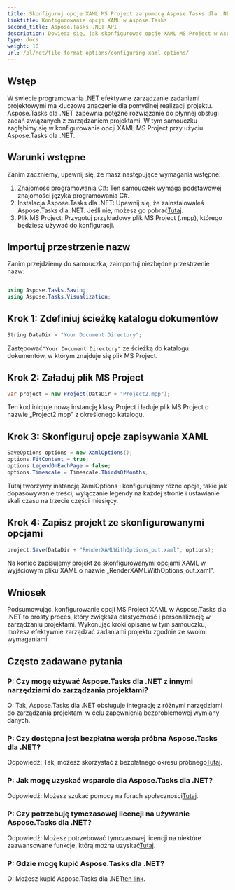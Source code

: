 ```yaml
---
title: Skonfiguruj opcje XAML MS Project za pomocą Aspose.Tasks dla .NET
linktitle: Konfigurowanie opcji XAML w Aspose.Tasks
second_title: Aspose.Tasks .NET API
description: Dowiedz się, jak skonfigurować opcje XAML MS Project w Aspose.Tasks dla .NET. Zwiększ elastyczność zarządzania projektami i dostosowywanie dzięki wskazówkom krok po kroku.
type: docs
weight: 10
url: /pl/net/file-format-options/configuring-xaml-options/
---
```

## Wstęp
W świecie programowania .NET efektywne zarządzanie zadaniami projektowymi ma kluczowe znaczenie dla pomyślnej realizacji projektu. Aspose.Tasks dla .NET zapewnia potężne rozwiązanie do płynnej obsługi zadań związanych z zarządzaniem projektami. W tym samouczku zagłębimy się w konfigurowanie opcji XAML MS Project przy użyciu Aspose.Tasks dla .NET. 
## Warunki wstępne
Zanim zaczniemy, upewnij się, że masz następujące wymagania wstępne:
1. Znajomość programowania C#: Ten samouczek wymaga podstawowej znajomości języka programowania C#.
2.  Instalacja Aspose.Tasks dla .NET: Upewnij się, że zainstalowałeś Aspose.Tasks dla .NET. Jeśli nie, możesz go pobrać[Tutaj](https://releases.aspose.com/tasks/net/).
3. Plik MS Project: Przygotuj przykładowy plik MS Project (.mpp), którego będziesz używać do konfiguracji.
## Importuj przestrzenie nazw
Zanim przejdziemy do samouczka, zaimportuj niezbędne przestrzenie nazw:
```csharp

using Aspose.Tasks.Saving;
using Aspose.Tasks.Visualization;
```
## Krok 1: Zdefiniuj ścieżkę katalogu dokumentów
```csharp
String DataDir = "Your Document Directory";
```
 Zastępować`"Your Document Directory"` ze ścieżką do katalogu dokumentów, w którym znajduje się plik MS Project.
## Krok 2: Załaduj plik MS Project
```csharp
var project = new Project(DataDir + "Project2.mpp");
```
Ten kod inicjuje nową instancję klasy Project i ładuje plik MS Project o nazwie „Project2.mpp” z określonego katalogu.
## Krok 3: Skonfiguruj opcje zapisywania XAML
```csharp
SaveOptions options = new XamlOptions();
options.FitContent = true;
options.LegendOnEachPage = false;
options.Timescale = Timescale.ThirdsOfMonths;
```
Tutaj tworzymy instancję XamlOptions i konfigurujemy różne opcje, takie jak dopasowywanie treści, wyłączanie legendy na każdej stronie i ustawianie skali czasu na trzecie części miesięcy.
## Krok 4: Zapisz projekt ze skonfigurowanymi opcjami
```csharp
project.Save(DataDir + "RenderXAMLWithOptions_out.xaml", options);
```
Na koniec zapisujemy projekt ze skonfigurowanymi opcjami XAML w wyjściowym pliku XAML o nazwie „RenderXAMLWithOptions_out.xaml”.
## Wniosek
Podsumowując, konfigurowanie opcji MS Project XAML w Aspose.Tasks dla .NET to prosty proces, który zwiększa elastyczność i personalizację w zarządzaniu projektami. Wykonując kroki opisane w tym samouczku, możesz efektywnie zarządzać zadaniami projektu zgodnie ze swoimi wymaganiami.

## Często zadawane pytania

### P: Czy mogę używać Aspose.Tasks dla .NET z innymi narzędziami do zarządzania projektami?

O: Tak, Aspose.Tasks dla .NET obsługuje integrację z różnymi narzędziami do zarządzania projektami w celu zapewnienia bezproblemowej wymiany danych.

### P: Czy dostępna jest bezpłatna wersja próbna Aspose.Tasks dla .NET?

 Odpowiedź: Tak, możesz skorzystać z bezpłatnego okresu próbnego[Tutaj](https://releases.aspose.com/).

### P: Jak mogę uzyskać wsparcie dla Aspose.Tasks dla .NET?

 Odpowiedź: Możesz szukać pomocy na forach społeczności[Tutaj](https://forum.aspose.com/c/tasks/15).

### P: Czy potrzebuję tymczasowej licencji na używanie Aspose.Tasks dla .NET?

 Odpowiedź: Możesz potrzebować tymczasowej licencji na niektóre zaawansowane funkcje, którą można uzyskać[Tutaj](https://purchase.aspose.com/temporary-license/).

### P: Gdzie mogę kupić Aspose.Tasks dla .NET?

 O: Możesz kupić Aspose.Tasks dla .NET[ten link](https://purchase.aspose.com/buy).